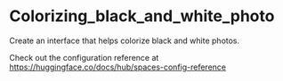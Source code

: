 # Colorizing_black_and_white_photo
Create an interface that helps colorize black and white photos.

Check out the configuration reference at https://huggingface.co/docs/hub/spaces-config-reference
